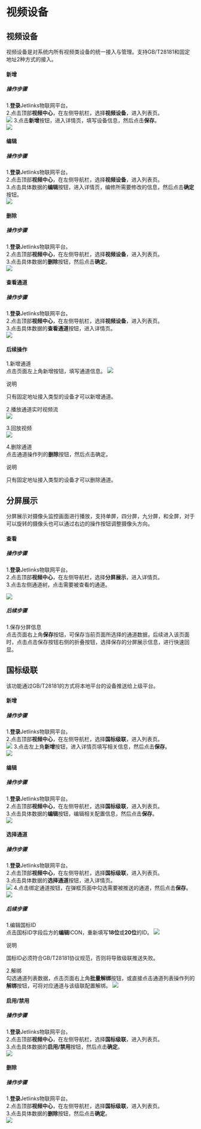 
# 视频设备
## 视频设备

视频设备是对系统内所有视频类设备的统一接入与管理。支持GB/T28181和固定地址2种方式的接入。</br>

#### 新增
##### 操作步骤
1.**登录**Jetlinks物联网平台。</br>
2.点击顶部**视频中心**，在左侧导航栏，选择**视频设备**，进入列表页。</br>
![](./img/126.png)
3.点击**新增**按钮，进入详情页，填写设备信息，然后点击**保存**。</br>
![](./img/127.png)



#### 编辑
##### 操作步骤
1.**登录**Jetlinks物联网平台。</br>
2.点击顶部**视频中心**，在左侧导航栏，选择**视频设备**，进入列表页。</br>
3.点击具体数据的**编辑**按钮，进入详情页，编修所需要修改的信息，然后点击**确定**按钮。</br>
![](./img/129.png)

#### 删除
##### 操作步骤
1.**登录**Jetlinks物联网平台。</br>
2.点击顶部**视频中心**，在左侧导航栏，选择**视频设备**，进入列表页。</br>
3.点击具体数据的**删除**按钮，然后点击**确定**。</br>
![](./img/130.png)


#### 查看通道
##### 操作步骤
1.**登录**Jetlinks物联网平台。</br>
2.点击顶部**视频中心**，在左侧导航栏，选择**视频设备**，进入列表页。</br>
3.点击具体数据的**查看通道**按钮，进入详情页。</br>
![](./img/131.png)

#### 后续操作
1.新增通道</br>
点击页面左上角新增按钮，填写通道信息。
![](./img/132.png)
<div class='explanation primary'>
  <p class='explanation-title-warp'>
    <span class='iconfont icon-bangzhu explanation-icon'></span>
    <span class='explanation-title font-weight'>说明</span>
  </p>
 只有固定地址接入类型的设备才可以新增通道。
</div>

2.播放通道实时视频流</br>
![](./img/133.png)

3.回放视频</br>
![](./img/134.png)

4.删除通道</br>
点击通道操作列的**删除**按钮，然后点击确定。
<div class='explanation primary'>
  <p class='explanation-title-warp'>
    <span class='iconfont icon-bangzhu explanation-icon'></span>
    <span class='explanation-title font-weight'>说明</span>
  </p>
  只有固定地址接入类型的设备才可以删除通道。
</div>

## 分屏展示

分屏展示对摄像头监控画面进行播放，支持单屏，四分屏，九分屏，和全屏，对于可以旋转的摄像头也可以通过右边的操作按钮调整摄像头方向。</br>

#### 查看
##### 操作步骤
1.**登录**Jetlinks物联网平台。</br>
2.点击顶部**视频中心**，在左侧导航栏，选择**分屏展示**，进入详情页。</br>
3.点击左侧通道树，点击需要被查看的通道。</br>

![](./img/135.png)

##### 后续步骤
1.保存分屏信息</br>
点击页面右上角**保存**按钮，可保存当前页面所选择的通道数据，后续进入该页面时，点击点击保存按钮右侧的折叠按钮，选择保存的分屏展示信息，进行快速回显。

## 国标级联

该功能通过GB/T28181的方式将本地平台的设备推送给上级平台。</br>

#### 新增
##### 操作步骤
1.**登录**Jetlinks物联网平台。</br>
2.点击顶部**视频中心**，在左侧导航栏，选择**国标级联**，进入列表页。</br>
![](./img/136.png)
3.点击左上角**新增**按钮，进入详情页填写相关信息，然后点击**保存**。</br>
![](./img/137.png)

#### 编辑
##### 操作步骤
1.**登录**Jetlinks物联网平台。</br>
2.点击顶部**视频中心**，在左侧导航栏，选择**国标级联**，进入列表页。</br>
3.点击具体数据的**编辑**按钮，编辑相关配置信息，然后点击**保存**。</br>
![](./img/139.png)

#### 选择通道
##### 操作步骤
1.**登录**Jetlinks物联网平台。</br>
2.点击顶部**视频中心**，在左侧导航栏，选择**国标级联**，进入列表页。</br>
3.点击具体数据的**选择通道**按钮，进入详情页。</br>
![](./img/140.png)
4.点击绑定通道按钮，在弹框页面中勾选需要被推送的通道，然后点击**保存**。</br>
![](./img/141.png)


##### 后续步骤
1.编辑国标ID</br>
点击国标ID字段后方的**编辑**ICON，重新填写**18位**或**20位**的ID。
![](./img/143.png)
<div class='explanation primary'>
  <p class='explanation-title-warp'>
    <span class='iconfont icon-bangzhu explanation-icon'></span>
    <span class='explanation-title font-weight'>说明</span>
  </p>
  国标ID必须符合GB/T28181协议规范，否则将导致级联推送失败。
</div>

2.解绑</br>
勾选通道列表数据，点击页面右上角**批量解绑**按钮，或直接点击通道列表操作列的**解绑**按钮，可将对应通道与该级联配置解绑。
![](./img/142.png)
</div>

#### 启用/禁用
##### 操作步骤
1.**登录**Jetlinks物联网平台。</br>
2.点击顶部**视频中心**，在左侧导航栏，选择**国标级联**，进入列表页。</br>
3.点击具体数据的**启用/禁用**按钮，然后点击**确定**。</br>
![](./img/144.png)

#### 删除
##### 操作步骤
1.**登录**Jetlinks物联网平台。</br>
2.点击顶部**视频中心**，在左侧导航栏，选择**国标级联**，进入列表页。</br>
3.点击具体数据的**删除**按钮，然后点击**确定**。</br>
![](./img/145.png)
